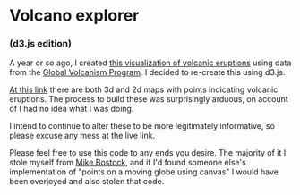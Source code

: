 # Volcano explorer
### (d3.js edition)

A year or so ago, I created [this visualization of volcanic eruptions](https://github.com/emmaremy/minimalvolcano) using data from the [Global Volcanism Program](http://volcano.si.edu/). I decided to re-create this using d3.js.

[At this link](https://emmaremy.github.io/volcano-js/) there are both 3d and 2d maps with points indicating volcanic eruptions. The process to build these was surprisingly arduous, on account of I had no idea what I was doing.

I intend to continue to alter these to be more legitimately informative, so please excuse any mess at the live link.

Please feel free to use this code to any ends you desire. The majority of it I stole myself from [Mike Bostock](https://bl.ocks.org/mbostock/7ea1dde508cec6d2d95306f92642bc42), and if I'd found someone else's implementation of "points on a moving globe using canvas" I would have been overjoyed and also stolen that code.
